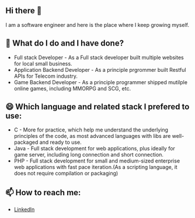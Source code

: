 ## Hi there 👋
I am a software engineer and here is the place where I keep growing myself.
## 🌱 What do I do and I have done?
* Full stack Developer - As a Full stack developer built multiple websites for local small business.
* Application Backend Developer - As a principle prgrommer built Restful APIs for Telecom industry.
* Game Backend Developer - As a principle programmer shipped mutilple online games, including MMORPG and SCG, etc.
 
## 😄 Which language and related stack I prefered to use:
* C - More for practice, which help me understand the underlying principles of the code, as most advanced languages with libs are well-packaged and ready to use. 
* Java - Full stack development for web applications, plus ideally for game server, including long connection and short connection.
* PHP - Full stack development for small and medium-sized enterprise web applications with fast pace iteration.(As a scripting language, it does not require compilation or packaging)

## 📫 How to reach me:
* [LinkedIn](https://www.linkedin.com/in/rick-huang-543950134/)
<!--
**Rick-gogogo/Rick-gogogo** is a ✨ _special_ ✨ repository because its `README.md` (this file) appears on your GitHub profile.

Here are some ideas to get you started:

- 🔭 I’m currently working on ...
- 🌱 I’m currently learning ...
- 👯 I’m looking to collaborate on ...
- 🤔 I’m looking for help with ...
- 💬 Ask me about ...
- 📫 How to reach me: ...
- 😄 Pronouns: ...
- ⚡ Fun fact: ...
-->
